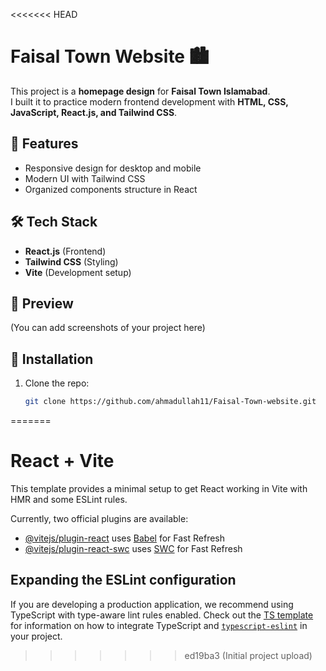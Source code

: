 <<<<<<< HEAD
# Faisal Town Website 🏙️

This project is a **homepage design** for **Faisal Town Islamabad**.  
I built it to practice modern frontend development with **HTML, CSS, JavaScript, React.js, and Tailwind CSS**.  

## 🚀 Features
- Responsive design for desktop and mobile  
- Modern UI with Tailwind CSS  
- Organized components structure in React  

## 🛠️ Tech Stack
- **React.js** (Frontend)  
- **Tailwind CSS** (Styling)  
- **Vite** (Development setup)  

## 📸 Preview
(You can add screenshots of your project here)

## 📂 Installation
1. Clone the repo:
   ```bash
   git clone https://github.com/ahmadullah11/Faisal-Town-website.git
=======
# React + Vite

This template provides a minimal setup to get React working in Vite with HMR and some ESLint rules.

Currently, two official plugins are available:

- [@vitejs/plugin-react](https://github.com/vitejs/vite-plugin-react/blob/main/packages/plugin-react) uses [Babel](https://babeljs.io/) for Fast Refresh
- [@vitejs/plugin-react-swc](https://github.com/vitejs/vite-plugin-react/blob/main/packages/plugin-react-swc) uses [SWC](https://swc.rs/) for Fast Refresh

## Expanding the ESLint configuration

If you are developing a production application, we recommend using TypeScript with type-aware lint rules enabled. Check out the [TS template](https://github.com/vitejs/vite/tree/main/packages/create-vite/template-react-ts) for information on how to integrate TypeScript and [`typescript-eslint`](https://typescript-eslint.io) in your project.
>>>>>>> ed19ba3 (Initial project upload)
